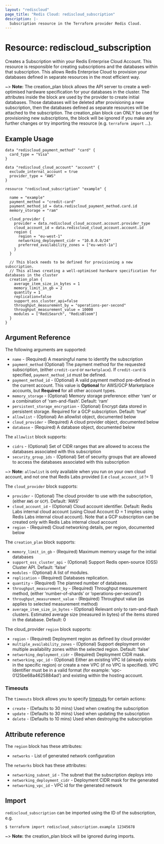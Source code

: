 ```yaml
---
layout: "rediscloud"
page_title: "Redis Cloud: rediscloud_subscription"
description: |-
  Subscription resource in the Terraform provider Redis Cloud.
---
```


# Resource: rediscloud_subscription

Creates a Subscription within your Redis Enterprise Cloud Account.
This resource is responsible for creating subscriptions and the databases within
 that subscription. This allows Redis Enterprise Cloud to provision
your databases defined in separate resources in the most efficient way.

~> **Note:** The creation_plan block allows the API server to create a well-optimised hardware specification for your databases in the cluster.
The attributes inside the block are used by the provider to create initial 
databases. Those databases will be deleted after provisioning a new 
subscription, then the databases defined as separate resources will be attached to 
the subscription. The creation_plan block can ONLY be used for provisioning new 
subscriptions, the block will be ignored if you make any further changes or try importing the resource (e.g. `terraform import` ...).  

## Example Usage

```hcl
data "rediscloud_payment_method" "card" {
  card_type = "Visa"
}

data "rediscloud_cloud_account" "account" {
  exclude_internal_account = true
  provider_type = "AWS"
}

resource "rediscloud_subscription" "example" {

  name = "example"
  payment_method = "credit-card"
  payment_method_id = data.rediscloud_payment_method.card.id
  memory_storage = "ram"

  cloud_provider {
    provider = data.rediscloud_cloud_account.account.provider_type
    cloud_account_id = data.rediscloud_cloud_account.account.id
    region {
      region = "eu-west-1"
      networking_deployment_cidr = "10.0.0.0/24"
      preferred_availability_zones = ["eu-west-1a"]
    }
  }

  // This block needs to be defined for provisioning a new subscription.
  // This allows creating a well-optimised hardware specification for databases in the cluster
  creation_plan {
    average_item_size_in_bytes = 1
    memory_limit_in_gb = 2
    quantity = 1
    replication=false
    support_oss_cluster_api=false
    throughput_measurement_by = "operations-per-second"
    throughput_measurement_value = 10000
    modules = ["RediSearch", "RedisBloom"]
  }
}
```

## Argument Reference

The following arguments are supported:

* `name` - (Required) A meaningful name to identify the subscription
* `payment_method` (Optional) The payment method for the requested subscription, (either `credit-card` or `marketplace`). If `credit-card` is specified, `payment_method_id` must be defined.
* `payment_method_id` - (Optional) A valid payment method pre-defined in the current account. This value is __Optional__ for AWS/GCP Marketplace accounts, but __Required__ for all other account types. 
* `memory_storage` - (Optional) Memory storage preference: either ‘ram’ or a combination of 'ram-and-flash’. Default: ‘ram’
* `persistent_storage_encryption` - (Optional) Encrypt data stored in persistent storage. Required for a GCP subscription. Default: ‘true’
* `allowlist` - (Optional) An allowlist object, documented below 
* `cloud_provider` - (Required) A cloud provider object, documented below 
* `database` - (Required) A database object, documented below

The `allowlist` block supports:

* `cidrs` - (Optional) Set of CIDR ranges that are allowed to access the databases associated with this subscription
* `security_group_ids` - (Optional) Set of security groups that are allowed to access the databases associated with this subscription

~> **Note:** `allowlist` is only available when you run on your own cloud account, and not one that Redis Labs provided (i.e `cloud_account_id` != 1)

The `cloud_provider` block supports:

* `provider` - (Optional) The cloud provider to use with the subscription, (either `AWS` or `GCP`). Default: ‘AWS’
* `cloud_account_id` - (Optional) Cloud account identifier. Default: Redis Labs internal cloud account
(using Cloud Account ID = 1 implies using Redis Labs internal cloud account). Note that a GCP subscription can be created
only with Redis Labs internal cloud account
* `region` - (Required) Cloud networking details, per region, documented below

The `creation_plan` block supports:

* `memory_limit_in_gb` - (Required) Maximum memory usage for the initial databases
* `support_oss_cluster_api` - (Optional) Support Redis open-source (OSS) Cluster API. Default: ‘false’
* `modules` - (Optional) A list of modules.
* `replication` - (Required) Databases replication.
* `quantity` - (Required) The planned number of databases.
* `throughput_measurement_by` - (Required) Throughput measurement method, (either ‘number-of-shards’ or ‘operations-per-second’)
* `throughput_measurement_value` - (Required) Throughput value (as applies to selected measurement method)
* `average_item_size_in_bytes` - (Optional) Relevant only to ram-and-flash clusters. Estimated average size (measured in bytes)
of the items stored in the database. Default: 0

The cloud_provider `region` block supports:

* `region` - (Required) Deployment region as defined by cloud provider
* `multiple_availability_zones` - (Optional) Support deployment on multiple availability zones within the selected region. Default: ‘false’
* `networking_deployment_cidr` - (Required) Deployment CIDR mask.
* `networking_vpc_id` - (Optional) Either an existing VPC Id (already exists in the specific region) or create a new VPC
(if no VPC is specified). VPC Identifier must be in a valid format (for example: ‘vpc-0125be68a4625884ad’) and existing
within the hosting account.

### Timeouts

The `timeouts` block allows you to specify [timeouts](https://www.terraform.io/docs/configuration/resources.html#timeouts) for certain actions:

* `create` - (Defaults to 30 mins) Used when creating the subscription
* `update` - (Defaults to 30 mins) Used when updating the subscription
* `delete` - (Defaults to 10 mins) Used when destroying the subscription

## Attribute reference

The `region` block has these attributes:

* `networks` - List of generated network configuration

The `networks` block has these attributes:

* `networking_subnet_id` - The subnet that the subscription deploys into
* `networking_deployment_cidr` - Deployment CIDR mask for the generated
* `networking_vpc_id` - VPC id for the generated network

## Import

`rediscloud_subscription` can be imported using the ID of the subscription, e.g.

```
$ terraform import rediscloud_subscription.example 12345678
```

~> **Note:** the creation_plan block will be ignored during imports.
